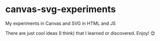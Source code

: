 # canvas-svg-experiments
My experiments in Canvas and SVG in HTML and JS

There are just cool ideas (I think) that I learned or discovered. Enjoy! 😊